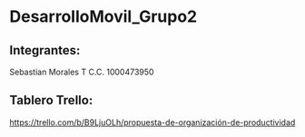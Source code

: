 # DesarrolloMovil_Grupo2

## Integrantes: 
Sebastian Morales T
C.C. 1000473950

## Tablero Trello: 
https://trello.com/b/B9LjuOLh/propuesta-de-organización-de-productividad
